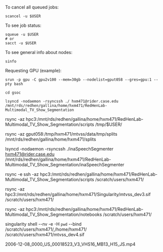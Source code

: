 

To cancel all queued jobs:
```
scancel -u $USER
```

To see job status:
```
squeue -u $USER 
# or
sacct -u $USER
```

To see general info about nodes:
```
sinfo
```

Requesting GPU (example):
```
srun -p gpu -C gpu2v100 --mem=30gb --nodelist=gput058 --gres=gpu:1 --pty bash
```

```
cd gsoc

lsyncd -nodaemon -rsyncssh ./ hxm471@rider.case.edu /mnt/rds/redhen/gallina/home/hxm471/RedHenLab-Multimodal_TV_Show_Segmentation
```

rsync -az hpc3:/mnt/rds/redhen/gallina/home/hxm471/RedHenLab-Multimodal_TV_Show_Segmentation/scripts /tmp/$USER/

rsync -az gput058:/tmp/hxm471/mtvss/data/tmp/splits /mnt/rds/redhen/gallina/home/hxm471/splits

lsyncd -nodaemon -rsyncssh ./inaSpeechSegmenter hxm471@rider.case.edu /mnt/rds/redhen/gallina/home/hxm471/RedHenLab-Multimodal_TV_Show_Segmentation/inaSpeechSegmenter





rsync -e ssh -az hpc3:/mnt/rds/redhen/gallina/home/hxm471/RedHenLab-Multimodal_TV_Show_Segmentation/scripts /scratch/users/hxm471/




rsync -az hpc3:/mnt/rds/redhen/gallina/home/hxm471/Singularity/mtvss_dev3.sif /scratch/users/hxm471/

rsync -az hpc3:/mnt/rds/redhen/gallina/home/hxm471/RedHenLab-Multimodal_TV_Show_Segmentation/notebooks /scratch/users/hxm471/


singularity shell --nv -e -H `pwd` --bind /scratch/users/hxm471/,/home/hxm471/ /scratch/users/hxm471/mtvss_dev4.sif

2006-12-08_0000_US_00018523_V3_VHS16_MB13_H15_JS.mp4